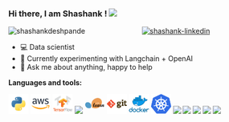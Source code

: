### Hi there, I am Shashank ! <img src="https://media.giphy.com/media/hvRJCLFzcasrR4ia7z/giphy.gif" width="25px">
<p align="left">
  <img src="https://komarev.com/ghpvc/?username=shashankdeshpande&label=visitors&color=blue" alt="shashankdeshpande" />
  <img width="5"/>
  <a href="https://www.linkedin.com/in/shashank-deshpande/">
    <img src="https://content.linkedin.com/content/dam/me/business/en-us/amp/brand-site/v2/bg/LI-Bug.svg.original.svg" alt="shashank-linkedin" height="20" style="padding-left: 100px;"/>
  </a>
</p>

- 💻 Data scientist
- 🌱 Currently experimenting with Langchain + OpenAI
- 💬 Ask me about anything, happy to help

**Languages and tools:**

<code><img height="40" src="https://raw.githubusercontent.com/github/explore/80688e429a7d4ef2fca1e82350fe8e3517d3494d/topics/python/python.png"></code>
<code><img height="40" src="https://raw.githubusercontent.com/github/explore/80688e429a7d4ef2fca1e82350fe8e3517d3494d/topics/aws/aws.png"></code>
<code><img height="40" src="https://raw.githubusercontent.com/github/explore/80688e429a7d4ef2fca1e82350fe8e3517d3494d/topics/tensorflow/tensorflow.png"></code>
<code><img height="40" src="https://pytorch.org/assets/images/logo-icon.svg"></code>
<code><img height="40" src="https://raw.githubusercontent.com/github/explore/80688e429a7d4ef2fca1e82350fe8e3517d3494d/topics/scikit-learn/scikit-learn.png"></code>
<code><img height="40" src="https://raw.githubusercontent.com/github/explore/80688e429a7d4ef2fca1e82350fe8e3517d3494d/topics/git/git.png"></code>
<code><img height="40" src="https://raw.githubusercontent.com/github/explore/80688e429a7d4ef2fca1e82350fe8e3517d3494d/topics/docker/docker.png"></code>
<code><img height="40" src="https://raw.githubusercontent.com/github/explore/80688e429a7d4ef2fca1e82350fe8e3517d3494d/topics/kubernetes/kubernetes.png"></code>
<code><img height="40" src="https://logo.clearbit.com/djangoproject.com"></code>
<code><img height="40" src="https://logo.clearbit.com/streamlit.com"></code>
<code><img height="40" src="https://logo.clearbit.com/huggingface.co"></code>
<code><img height="40" src="https://logo.clearbit.com/openai.com"></code>
<code><img height="40" src="https://cdn.analyticsvidhya.com/wp-content/uploads/2023/07/langchain3.png"></code>
